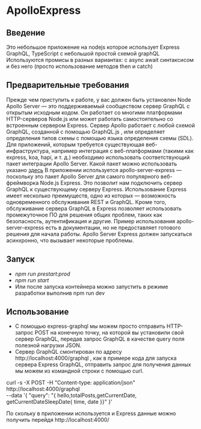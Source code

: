 # ApolloExpress
 
## Введение
Это небольшое приложение на nodejs которое использует Express GraphQL, TypeScript с небольшой простой схемой graphQL
Используются промисы в разных вариантах: с async await  синтаксисом и без него (просто использование методов then и catch)

## Предварительные требования
Прежде чем приступить к работе, у вас должен быть установлен Node
Apollo Server — это поддерживаемый сообществом сервер GraphQL с открытым исходным кодом. Он работает со многими платформами 
HTTP-серверов Node.js или может работать самостоятельно со встроенным сервером Express. Сервер Apollo работает с любой схемой GraphQL, созданной с помощью GraphQL.js , или определяет определения типов схемы с помощью языка определения схемы (SDL).
Для приложений, которым требуется существующая веб-инфраструктура, например интеграция с веб-платформами (такими как express, koa, hapi, и т. д.) необходимо использовать соответствующий пакет интеграции Apollo Server.
Какой пакет можно использовать указано [здесь]( https://www.apollographql.com/docs/apollo-server/integrations/middleware)
В приложении используется apollo-server-express — поскольку это пакет Apollo Server для  самого популярного веб-фреймворка Node.js Express. Это позволит нам подключить сервер GraphQL к существующему серверу Express.
Использование Express имеет несколько преимуществ, одно из которых — возможность одновременного обслуживания REST и GraphQL. Кроме того, обслуживание сервера GraphQL в Express позволяет использовать промежуточное ПО для решения общих проблем, таких как безопасность, аутентификация и другие.
Пример использования apollo-server-express есть в документации, но не предоставляет готового решения для начала работы. 
Apollo Server Express должен запускаться асинхронно, что вызывает некоторые проблемы.


## Запуск
- *npm run prestart:prod*
- *npm run start*
- Или после запуска контейнера можно запустить в режиме разработки выполнив npm run dev

## Использование 
- С помощью express-graphql мы можем просто отправить HTTP-запрос POST на конечную точку, на которой вы установили свой сервер GraphQL, передав запрос GraphQL в качестве query поля полезной нагрузки JSON.
- Cервер  GraphQL смонтирован по адресу http://localhost:4000/graphql , как в примере кода для запуска сервера Express GraphQL, отправить запрос для получения данных мы можем из командной строки с помощью curl.

curl -s -X POST -H "Content-type: application/json" http://localhost:4000/graphql \
--data '{ "query": "{ hello,totalPosts,getCurrentDate, getCurrentDateSleepDate{ time, date }}" }'

По скольку в приложении используется и Express данные можно получить перейдя http://localhost:4000/





